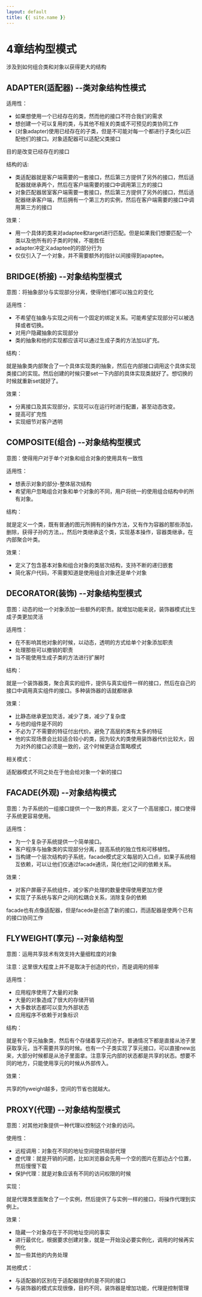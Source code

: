 ```yaml
---
layout: default
title: {{ site.name }}
---
```

# 4章结构型模式
涉及到如何组合类和对象以获得更大的结构

## ADAPTER(适配器) --类对象结构性模式
适用性：

 - 如果想使用一个已经存在的类，然而他的接口不符合我们的需求
 - 想创建一个可以复用的类，与其他不相关的类或不可预见的类协同工作
 - (对象adapter)使用已经存在的子类，但是不可能对每一个都进行子类化以匹配他们的接口。对象适配器可以适配父类接口

目的是改变已经存在的接口

结构的话:

 - 类适配器就是客户端需要的一套接口，然后第三方提供了另外的接口，然后适配器就继承两个，然后在客户端需要的接口中调用第三方的接口
 - 对象匹配器居室客户端需要一套接口，然后第三方提供了另外的接口，然后适配器继承客户端，然后拥有一个第三方的实例，然后在客户端需要的接口中调用第三方的接口

效果：

 - 用一个具体的类来对adaptee和target进行匹配。但是如果我们想要匹配一个类以及他所有的子类的时候，不能胜任
 - adapter冲定义adaptee的的部分行为
 - 仅仅引入了一个对象，并不需要额外的指针以间接得到apaptee。

## BRIDGE(桥接) --对象结构型模式
意图：将抽象部分与实现部分分离，使得他们都可以独立的变化

适用性：

 - 不希望在抽象与实现之间有一个固定的绑定关系。可能希望实现部分可以被选择或者切换。
 - 对用户隐藏抽象的实现部分
 - 类的抽象和他的实现都应该可以通过生成子类的方法加以扩充。

结构：

就是抽象类内部聚合了一个具体实现类的抽象，然后在内部接口调用这个具体实现类接口的实现。然后创建的时候只要set一下内部的具体实现类就好了。想切换的时候就重新set就好了。

效果：

 - 分离接口及其实现部分，实现可以在运行时进行配置，甚至动态改变。
 - 提高可扩充性
 - 实现细节对客户透明

## COMPOSITE(组合) --对象结构型模式
意图：使得用户对于单个对象和组合对象的使用具有一致性

适用性：

 - 想表示对象的部分-整体层次结构
 - 希望用户忽略组合对象和单个对象的不同，用户将统一的使用组合结构中的所有对象。

结构：

就是定义一个类，既有普通的图元所拥有的操作方法，又有作为容器的那些添加，删除，获得子孙的方法，。然后叶类继承这个类，实现基本操作，容器类继承，在内部聚合叶类。

效果：

 - 定义了包含基本对象和组合对象的类层次结构，支持不断的递归嵌套
 - 简化客户代码，不需要知道是使用组合对象还是单个对象

## DECORATOR(装饰) --对象结构型模式
意图：动态的给一个对象添加一些额外的职责。就增加功能来说，装饰器模式比生成子类更加灵活

适用性：

 - 在不影响其他对象的时候，以动态，透明的方式给单个对象添加职责
 - 处理那些可以撤销的职责
 - 当不能使用生成子类的方法进行扩展时

结构：

就是一个装饰器类，聚合真实的组件，提供与真实组件一样的接口，然后在自己的接口中调用真实组件的接口。多种装饰器的话就都继承

效果：

 - 比静态继承更加灵活，减少了类，减少了复杂度
 - 与他的组件是不同的
 - 不必为了不需要的特征付出代价。避免了高层的类有太多的特征
 - 他的实现场景会比较适合较小的类，因为较大的类使用装饰器代价比较大，因为对外的接口必须是一致的，这个时候更适合策略模式

相关模式：

适配器模式不同之处在于他会给对象一个新的接口

## FACADE(外观) --对象结构模式
意图：为子系统的一组接口提供一个一致的界面，定义了一个高层接口，接口使得子系统更容易使用。

适用性：

 - 为一个复杂子系统提供一个简单接口。
 - 客户程序与抽象类的实现部分分离，提高系统的独立性和可移植性。
 - 当构建一个层次结构的子系统，facade模式定义每层的入口点，如果子系统相互依赖，可以让他们仅通过facade通讯，简化他们之间的依赖关系。

效果：

 - 对客户屏蔽子系统组件，减少客户处理的数量使得使用更加方便
 - 实现了子系统与客户之间的松耦合关系，消除复杂的依赖

facade也有点像适配器，但是facede是创造了新的接口，而适配器是使两个已有的接口协同工作

## FLYWEIGHT(享元) --对象结构型
意图：运用共享技术有效支持大量细粒度的对象

注意：这里很大程度上并不是取决于创造的代价，而是调用的频率

适用性：

 - 应用程序使用了大量的对象
 - 大量的对象造成了很大的存储开销
 - 大多数状态都可以变为外部状态
 - 应用程序不依赖于对象标识

结构：

 就是有个享元抽象类，然后有个存储着享元的池子。普通情况下都是直接从池子里获取享元，当不需要共享的时候。也有一个子类实现了享元接口，可以直接new出来，大部分时候都是从池子里面拿。注意享元内部的状态都是共享的状态。想要不同的地方，只能使用享元的时候从外部传入。

效果：

 共享的flyweight越多，空间的节省也就越大。

## PROXY(代理) --对象结构型模式
意图：对其他对象提供一种代理以控制这个对象的访问。

使用性：

 - 远程调用：对象在不同的地址空间提供局部代理
 - 虚代理：就是开销的问题，比如浏览器会先用一个空的图片在那边占个位置，然后慢慢下载
 - 保护代理：就是对象应该有不同的访问权限的时候

实现：

 就是代理类里面聚合了一个实例，然后提供了与实例一样的接口，将操作代理到实例上。

效果：

 - 隐藏一个对象存在于不同地址空间的事实
 - 进行最优化，根据要求创建对象，就是一开始没必要实例化，调用的时候再实例化
 - 加一些其他的内务处理

其他模式：

 - 与适配器的区别在于适配器提供的是不同的接口
 - 与装饰器的模式实现很像，目的不同，装饰器是增加功能，代理是控制管理
